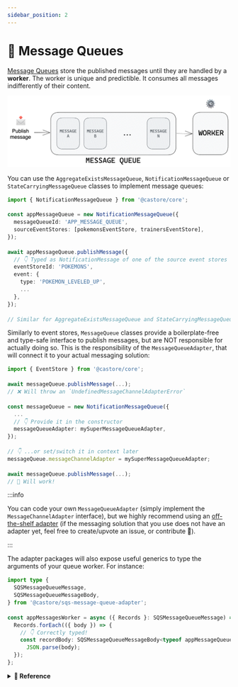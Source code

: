```yaml
---
sidebar_position: 2
---
```


# 📨 Message Queues

[Message Queues](https://en.wikipedia.org/wiki/Message_queue) store the published messages until they are handled by a **worker**. The worker is unique and predictible. It consumes all messages indifferently of their content.

![Message Queue](../../assets/docSchemas/messageQueue.png)

You can use the `AggregateExistsMessageQueue`, `NotificationMessageQueue` or `StateCarryingMessageQueue` classes to implement message queues:

```ts
import { NotificationMessageQueue } from '@castore/core';

const appMessageQueue = new NotificationMessageQueue({
  messageQueueId: 'APP_MESSAGE_QUEUE',
  sourceEventStores: [pokemonsEventStore, trainersEventStore],
});

await appMessageQueue.publishMessage({
  // 👇 Typed as NotificationMessage of one of the source event stores
  eventStoreId: 'POKEMONS',
  event: {
    type: 'POKEMON_LEVELED_UP',
    ...
  },
});

// Similar for AggregateExistsMessageQueue and StateCarryingMessageQueue
```

Similarly to event stores, `MessageQueue` classes provide a boilerplate-free and type-safe interface to publish messages, but are NOT responsible for actually doing so. This is the responsibility of the `MessageQueueAdapter`, that will connect it to your actual messaging solution:

```ts
import { EventStore } from '@castore/core';

await messageQueue.publishMessage(...);
// ❌ Will throw an `UndefinedMessageChannelAdapterError`

const messageQueue = new NotificationMessageQueue({
  ...
  // 👇 Provide it in the constructor
  messageQueueAdapter: mySuperMessageQueueAdapter,
});

// 👇 ...or set/switch it in context later
messageQueue.messageChannelAdapter = mySuperMessageQueueAdapter;

await messageQueue.publishMessage(...);
// 🙌 Will work!
```

:::info

You can code your own `MessageQueueAdapter` (simply implement the `MessageChannelAdapter` interface), but we highly recommend using an [off-the-shelf adapter](../5-packages.md#-message-queue-adapters) (if the messaging solution that you use does not have an adapter yet, feel free to create/upvote an issue, or contribute 🤗).

:::

The adapter packages will also expose useful generics to type the arguments of your queue worker. For instance:

```ts
import type {
  SQSMessageQueueMessage,
  SQSMessageQueueMessageBody,
} from '@castore/sqs-message-queue-adapter';

const appMessagesWorker = async ({ Records }: SQSMessageQueueMessage) => {
  Records.forEach(({ body }) => {
    // 👇 Correctly typed!
    const recordBody: SQSMessageQueueMessageBody<typeof appMessageQueue> =
      JSON.parse(body);
  });
};
```

<details>
<summary>
  <b>🔧 Reference</b>
</summary>

**Constructor:**

- <code>messageQueueId <i>(string)</i></code>: A string identifying the message queue
- <code>sourceEventStores <i>(EventStore[])</i></code>: List of event stores that the message queue will broadcast events from
- <code>messageQueueAdapter <i>(?MessageChannelAdapter)</i></code>: Message queue adapter

**Properties:**

- <code>messageChannelId <i>(string)</i></code>

```ts
const appMessageQueueId = appMessageQueue.messageChannelId;
// => 'APP_MESSAGE_QUEUE'
```

- <code>sourceEventStores <i>(EventStore[])</i></code>

```ts
const appMessageQueueSourceEventStores = appMessageQueue.sourceEventStores;
// => [pokemonsEventStore, trainersEventStore...]
```

- <code>messageChannelAdapter <i>?MessageChannelAdapter</i></code>: Returns the associated message queue adapter (potentially undefined)

```ts
const appMessageQueueAdapter = appMessageQueue.messageChannelAdapter;
// => undefined (we did not provide one in this example)
```

> ☝️ The `messageChannelAdapter` is not read-only so you do not have to provide it right away.

---

**Async Methods:**

The following methods interact with the messaging solution of your application through a `MessageQueueAdapter`. They will throw an `UndefinedMessageChannelAdapterError` if you did not provide one.

- <code>publishMessage <i>((message: Message, opt?: OptionsObj) => Promise&lt;void&gt;)</i></code>: Publish a <code>Message</code> (of the appropriate type) to the message queue.

  `OptionsObj` contains the following properties:

  - <code>replay <i>(?boolean = false)</i></code>: Signals that the event is not happening in real-time, e.g. in maintenance or migration operations. This information can be used downstream to react appropriately. Check the implementation of you adapter for more details.

- <code>publishMessages <i>((messages: Message[], opt?: OptionsObj) => Promise&lt;void&gt;)</i></code>: Publish several <code>Messages</code> (of the appropriate type) to the message queue. Options are similar to the <code>publishMessage</code> options.
- <code>getAggregateAndPublishMessage <i>((message: NotificationMessage) => Promise&lt;void&gt;)</i></code>: <i>(StateCarryingMessageQueues only)</i> Append the matching aggregate (with correct version) to a <code>NotificationMessage</code> and turn it into a <code>StateCarryingMessage</code> before publishing it to the message queue. Uses the message queue event stores: Make sure that they have correct adapters set up.

---

**Type Helpers:**

- <code>MessageChannelMessage</code>: Given a <code>MessageQueue</code>, returns the TS type of its messages

```ts
import type { MessageChannelMessage } from '@castore/core';

type AppMessage = MessageChannelMessage<typeof appMessageQueue>;

// 👇 Equivalent to:
type AppMessage = EventStoreNotificationMessage<
  typeof pokemonsEventStore | typeof trainersEventStore...
>;
```

</details>
